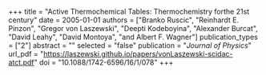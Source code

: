 +++
title = "Active Thermochemical Tables: Thermochemistry forthe 21st century"
date = 2005-01-01
authors = ["Branko Ruscic", "Reinhardt E. Pinzon", "Gregor von Laszewski", "Deepti Kodeboyina", "Alexander Burcat", "David Leahy", "David Montoya", "and Albert F. Wagner"]
publication_types = ["2"]
abstract = ""
selected = "false"
publication = "*Journal of Physics*"
url_pdf = "https://laszewski.github.io/papers/vonLaszewski-scidac-atct.pdf"
doi = "10.1088/1742-6596/16/1/078"
+++

